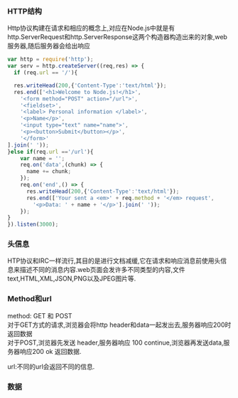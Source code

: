 ### HTTP结构

Http协议构建在请求和相应的概念上,对应在Node.js中就是有http.ServerRequest和http.ServerResponse这两个构造器构造出来的对象,web服务器,随后服务器会给出响应

```js
var http = require('http');
var serv = http.createServer((req,res) => {
  if (req.url == '/'){

  res.writeHead(200,{'Content-Type':'text/html'});
  res.end(['<h1>Welcome to Node.js!</h1>',
    '<form method="POST" action="/url">',
    '<fieldset>',
    '<label> Personal information </label>',
    '<p>Name</p>',
    '<input type="text" name="name">',
    '<p><button>Submit</button></p>',
    '</form>'
].join(' '));
}else if(req.url =='/url'){
    var name = '';
    req.on('data',(chunk) => {
      name += chunk;
    });
    req.on('end',() => {
      res.writeHead(200,{'Content-Type':'text/html'});
      res.end(['Your sent a <em>' + req.method + '</em> request',
        '<p>Data: ' + name + '</p>'].join(' '));
    });
}
}).listen(3000);

```
### 头信息

HTP协议和IRC一样流行,其目的是进行文档减缓,它在请求和响应消息前使用头信息来描述不同的消息内容.web页面会发许多不同类型的内容,文件text,HTML,XML,JSON,PNG以及JPEG图片等.

### Method和url

method: GET 和 POST   
对于GET方式的请求,浏览器会将http header和data一起发出去,服务器响应200时返回数据  
对于POST,浏览器先发送 header,服务器响应 100 continue,浏览器再发送data,服务器响应200 ok 返回数据.

url:不同的url会返回不同的信息.

### 数据

